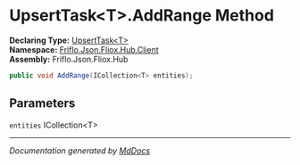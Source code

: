 ﻿<!--  
  <auto-generated>   
    The contents of this file were generated by a tool.  
    Changes to this file may be list if the file is regenerated  
  </auto-generated>   
-->

# UpsertTask\<T\>.AddRange Method

**Declaring Type:** [UpsertTask\<T\>](../index.md)  
**Namespace:** [Friflo.Json.Fliox.Hub.Client](../../index.md)  
**Assembly:** Friflo.Json.Fliox.Hub

```csharp
public void AddRange(ICollection<T> entities);
```

## Parameters

`entities`  ICollection\<T\>

___

*Documentation generated by [MdDocs](https://github.com/ap0llo/mddocs)*
